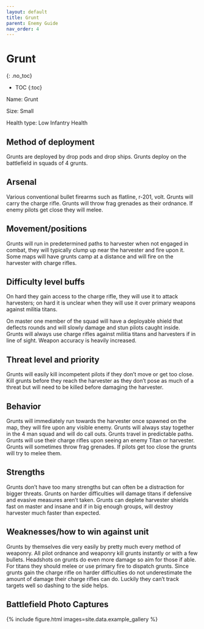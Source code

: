 ```yaml
---
layout: default
title: Grunt
parent: Enemy Guide
nav_order: 4
---
```


# Grunt
{: .no_toc}

- TOC
{:toc}

Name: Grunt

Size: Small

Health type: Low Infantry Health

## Method of deployment

Grunts are deployed by drop pods and drop ships. Grunts deploy on the battlefield in squads of 4 grunts. 

## Arsenal

Various conventional bullet firearms such as flatline, r-201, volt. Grunts will carry the charge rifle. Grunts will throw frag grenades as their ordnance. If enemy pilots get close they will melee. 

## Movement/positions

Grunts will run in predetermined paths to harvester when not engaged in combat, they will typically clump up near the harvester and fire upon it. Some maps will have grunts camp at a distance and will fire on the harvester with charge rifles.

## Difficulty level buffs

On hard they gain access to the charge rifle, they will use it to attack harvesters; on hard it is unclear when they will use it over primary weapons against militia titans. 

On master one member of the squad will have a deployable shield that deflects rounds and will slowly damage and stun pilots caught inside. Grunts will always use charge rifles against militia titans and harvesters if in line of sight. Weapon accuracy is heavily increased.

## Threat level and priority 

Grunts will easily kill incompetent pilots if they don’t move or get too close. Kill grunts before they reach the harvester as they don’t pose as much of a threat but will need to be killed before damaging the harvester.

## Behavior

Grunts will immediately run towards the harvester once spawned on the map, they will fire upon any visible enemy. Grunts will always stay together in the 4 man squad and will do call outs. Grunts travel in predictable paths. Grunts will use their charge rifles upon seeing an enemy Titan or harvester. Grunts will sometimes throw frag grenades. If pilots get too close the grunts will try to melee them. 

## Strengths

Grunts don’t have too many strengths but can often be a distraction for bigger threats. Grunts on harder difficulties will damage titans if defensive and evasive measures aren’t taken. Grunts can deplete harvester shields fast on master and insane and if in big enough groups, will destroy harvester much faster than expected.

## Weaknesses/how to win against unit 

Grunts by themselves die very easily by pretty much every method of weaponry. All pilot ordnance and weaponry kill grunts instantly or with a few bullets. Headshots on grunts do even more damage so aim for those if able. For titans they should melee or use primary fire to dispatch grunts. Since grunts gain the charge rifle on harder difficulties do not underestimate the amount of damage their charge rifles can do. Luckily they can’t track targets well so dashing to the side helps.

## Battlefield Photo Captures

{% include figure.html images=site.data.example_gallery %}